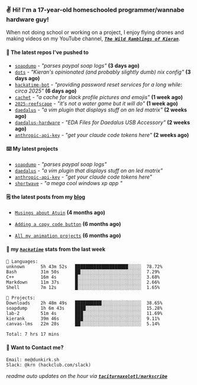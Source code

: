 ### ✌️ Hi! I'm a 17-year-old homeschooled programmer/wannabe hardware guy!

When not doing school or working on a project, I enjoy flying drones and making videos on my YouTube channel, [**_`The Wild Ramblings of Kieran`_**](https://youtube.com/@kieran.rambles).

#### 👷 The latest repos I've pushed to

- [`soapdump`](https://github.com/taciturnaxolotl/soapdump) - _"parses paypal soap logs"_ **(3 days ago)**
- [`dots`](https://github.com/taciturnaxolotl/dots) - _"Kieran's opinionated (and probably slightly dumb) nix config"_ **(3 days ago)**
- [`hackatime-bot`](https://github.com/taciturnaxolotl/hackatime-bot) - _"providing password reset services for a long while: circa 2025"_ **(6 days ago)**
- [`cachet`](https://github.com/taciturnaxolotl/cachet) - _"a cache for slack profile pictures and emojis"_ **(1 week ago)**
- [`2025-reefscape`](https://github.com/df1317/2025-reefscape) - _"it's not a water game but it will do"_ **(1 week ago)**
- [`daedalus`](https://github.com/taciturnaxolotl/daedalus) - _"a vim plugin that displays stuff on an led matrix"_ **(2 weeks ago)**
- [`daedalus-hardware`](https://github.com/geschmit/daedalus-hardware) - _"EDA Files for Daedalus USB Accessory"_ **(2 weeks ago)**
- [`anthropic-api-key`](https://github.com/taciturnaxolotl/anthropic-api-key) - _"get your claude code tokens here"_ **(2 weeks ago)**

#### ⌨️ My latest projects

- [`soapdump`](https://github.com/taciturnaxolotl/soapdump) - _"parses paypal soap logs"_
- [`daedalus`](https://github.com/taciturnaxolotl/daedalus) - _"a vim plugin that displays stuff on an led matrix"_
- [`anthropic-api-key`](https://github.com/taciturnaxolotl/anthropic-api-key) - _"get your claude code tokens here"_
- [`shortwave`](https://github.com/taciturnaxolotl/shortwave) - _"a mega cool windows xp app "_

#### 🗒️ the latest posts from my [blog](https://dunkirk.sh)

- [`Musings about Atuin`](https://dunkirk.sh/blog/atuin/) **(4 months ago)**

- [`Adding a copy code button`](https://dunkirk.sh/blog/adding-a-copy-button/) **(6 months ago)**

- [`All my animation projects`](https://dunkirk.sh/blog/my-animations/) **(6 months ago)**



#### 📡 my [_`hackatime`_](https://waka.hackclub.com) stats from the last week

```text
💾 Languages:
unknown      5h 43m 52s   ████████████████████░░░░░  78.72%
Bash         31m 50s      ██░░░░░░░░░░░░░░░░░░░░░░░  7.29%
C++          16m 4s       █░░░░░░░░░░░░░░░░░░░░░░░░  3.68%
Markdown     11m 37s      █░░░░░░░░░░░░░░░░░░░░░░░░  2.66%
Shell        7m 12s       █░░░░░░░░░░░░░░░░░░░░░░░░  1.65%

💼 Projects:
Downloads    2h 48m 49s   ██████████░░░░░░░░░░░░░░░  38.65%
soapdump     1h 6m 43s    ████░░░░░░░░░░░░░░░░░░░░░  15.28%
lab-2        51m 4s       ███░░░░░░░░░░░░░░░░░░░░░░  11.69%
kierank      39m 46s      ███░░░░░░░░░░░░░░░░░░░░░░  9.11%
canvas-lms   22m 28s      ██░░░░░░░░░░░░░░░░░░░░░░░  5.14%

Total: 7 hrs 17 mins
```

#### 📮 Want to Contact me?

```text
Email: me@dunkirk.sh
Slack: @krn (hackclub.com/slack)
```

_readme auto updates on the hour via [**`taciturnaxolotl/markscribe`**](https://github.com/taciturnaxolotl/markscribe)_
